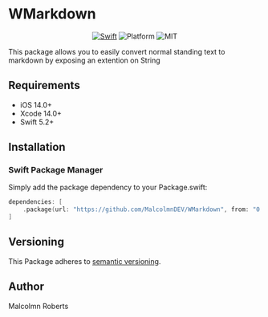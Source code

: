 # WMarkdown

<p align="center">
<a href="https://developer.apple.com/swift/"><img src="https://img.shields.io/badge/Swift-5.2-orange.svg?style=flat" style="max-height: 300px;" alt="Swift"/></a>
<img src="https://img.shields.io/badge/platform-iOS-green.svg" alt="Platform"/>
<img src="https://img.shields.io/badge/License-MIT-blue.svg" alt="MIT"/>
</p>

This package allows you to easily convert normal standing text to markdown by exposing an extention on String

## Requirements

- iOS 14.0+
- Xcode 14.0+
- Swift 5.2+

## Installation

### Swift Package Manager

Simply add the package dependency to your Package.swift:

```swift
dependencies: [
    .package(url: "https://github.com/MalcolmnDEV/WMarkdown", from: "0.1.6"),
]
```

## Versioning

This Package adheres to [semantic versioning](https://semver.org).

## Author

Malcolmn Roberts
